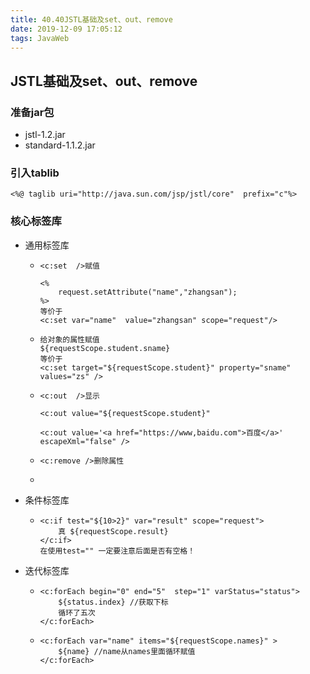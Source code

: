 ```yaml
---
title: 40.40JSTL基础及set、out、remove
date: 2019-12-09 17:05:12
tags: JavaWeb
---
```


## JSTL基础及set、out、remove

### 准备jar包

- jstl-1.2.jar
- standard-1.1.2.jar

### 引入tablib

```
<%@ taglib uri="http://java.sun.com/jsp/jstl/core"  prefix="c"%>
```

### 核心标签库

- 通用标签库

  - ```
    <c:set  />赋值
    
    <%
    	request.setAttribute("name","zhangsan");
    %>
    等价于
    <c:set var="name"  value="zhangsan" scope="request"/>
    ```

  - ```
    给对象的属性赋值
    ${requestScope.student.sname}
    等价于
    <c:set target="${requestScope.student}" property="sname"  values="zs" />

    ```
    
  - ```
    <c:out  />显示
    
    <c:out value="${requestScope.student}"
    
    <c:out value='<a href="https://www,baidu.com">百度</a>' escapeXml="false" />
    ```

  - ```
    <c:remove />删除属性
    ```

  - 

- 条件标签库

  - ```
    <c:if test="${10>2}" var="result" scope="request">
    	真 ${requestScope.result}
    </c:if>
    在使用test="" 一定要注意后面是否有空格！
    ```

- 迭代标签库

  - ```
    <c:forEach begin="0" end="5"  step="1" varStatus="status">
    	${status.index} //获取下标
    	循环了五次
    </c:forEach>
    ```

  - ```
    <c:forEach var="name" items="${requestScope.names}" >
    	${name} //name从names里面循环赋值
    </c:forEach>
    ```